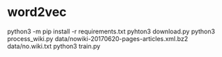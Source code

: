 # word2vec
python3 -m pip install -r requirements.txt
pyhton3 download.py
python3 process_wiki.py data/nowiki-20170620-pages-articles.xml.bz2 data/no.wiki.txt
python3 train.py
